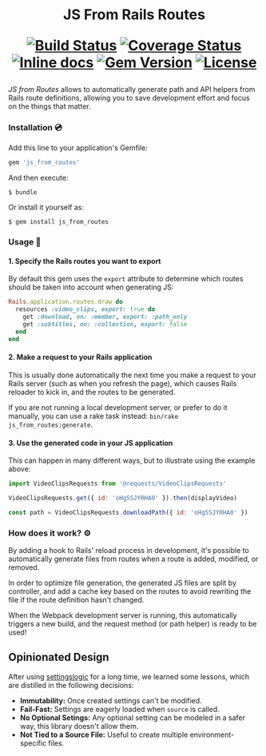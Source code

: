 <h1 align="center">
JS From Rails Routes
<p align="center">
<a href="https://travis-ci.org/ElMassimo/js_from_routes"><img alt="Build Status" src="https://travis-ci.org/ElMassimo/js_from_routes.svg"/></a>
<a href="https://coveralls.io/github/ElMassimo/js_from_routes?branch=master"><img alt="Coverage Status" src="https://coveralls.io/repos/github/ElMassimo/js_from_routes/badge.svg?branch=master"/></a>
<a href="http://inch-ci.org/github/ElMassimo/js_from_routes"><img alt="Inline docs" src="http://inch-ci.org/github/ElMassimo/js_from_routes.svg"/></a>
<a href="https://rubygems.org/gems/js_from_routes"><img alt="Gem Version" src="https://img.shields.io/gem/v/js_from_routes.svg?colorB=e9573f"/></a>
<a href="https://github.com/ElMassimo/js_from_routes/blob/master/LICENSE.txt"><img alt="License" src="https://img.shields.io/badge/license-MIT-428F7E.svg"/></a>
</p>
</h1>

_JS from Routes_ allows to automatically generate path and API helpers from
Rails route definitions, allowing you to save development effort and focus on
the things that matter.

### Installation 💿

Add this line to your application's Gemfile:

```ruby
gem 'js_from_routes'
```

And then execute:

    $ bundle

Or install it yourself as:

    $ gem install js_from_routes

### Usage 🚀

#### 1. Specify the Rails routes you want to export

By default this gem uses the `export` attribute to determine which routes should
be taken into account when generating JS:

```ruby
Rails.application.routes.draw do
  resources :video_clips, export: true do
    get :download, on: :member, export: :path_only
    get :subtitles, on: :collection, export: false
  end
end
```

#### 2. Make a request to your Rails application

This is usually done automatically the next time you make a request to your
Rails server (such as when you refresh the page), which causes Rails reloader to
kick in, and the routes to be generated.

If you are not running a local development server, or prefer to do it manually,
you can use a rake task instead: `bin/rake js_from_routes:generate`.

#### 3. Use the generated code in your JS application

This can happen in many different ways, but to illustrate using the example above:

```js
import VideoClipsRequests from '@requests/VideoClipsRequests'

VideoClipsRequests.get({ id: 'oHg5SJYRHA0' }).then(displayVideo)

const path = VideoClipsRequests.downloadPath({ id: 'oHg5SJYRHA0' })
```

### How does it work? ⚙️

By adding a hook to Rails' reload process in development, it's possible to
automatically generate files from routes when a route is added, modified, or removed.

In order to optimize file generation, the generated JS files are split by
controller, and add a cache key based on the routes to avoid rewriting the file
if the route definition hasn't changed.

When the Webpack development server is running, this automatically triggers a
new build, and the request method (or path helper) is ready to be used!

## Opinionated Design
After using [settingslogic](https://github.com/settingslogic/settingslogic) for a long time, we learned some lessons, which are distilled in the following decisions:
- __Immutability:__ Once created settings can't be modified.
- __Fail-Fast:__ Settings are eagerly loaded when `source` is called.
- __No Optional Setings:__ Any optional setting can be modeled in a safer way, this library doesn't allow them.
- __Not Tied to a Source File:__ Useful to create multiple environment-specific files.
